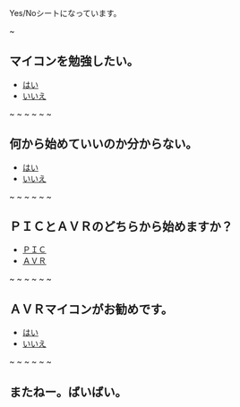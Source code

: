﻿Yes/Noシートになっています。

~

## マイコンを勉強したい。

- [はい](#q2.md) 
- [いいえ](#no1.md) 

<!-- dummy comment line for breaking list -->

~
~
~
~
~
~

## 何から始めていいのか分からない。

- [はい](#avr1.md) 
- [いいえ](#q3.md) 

<!-- dummy comment line for breaking list -->

~
~
~
~
~
~

## ＰＩＣとＡＶＲのどちらから始めますか？

- [ＰＩＣ](#pic1.md) 
- [ＡＶＲ](#avr1.md) 

<!-- dummy comment line for breaking list -->

~
~
~
~
~
~

## ＡＶＲマイコンがお勧めです。

- [はい](#g0bf88fd.md) 
- [いいえ](#af0e1b71.md) 

<!-- dummy comment line for breaking list -->

~
~
~
~
~
~

## またねー。ばいばい。

